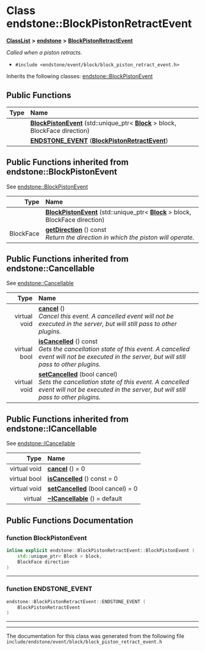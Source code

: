

# Class endstone::BlockPistonRetractEvent



[**ClassList**](annotated.md) **>** [**endstone**](namespaceendstone.md) **>** [**BlockPistonRetractEvent**](classendstone_1_1BlockPistonRetractEvent.md)



_Called when a piston retracts._ 

* `#include <endstone/event/block/block_piston_retract_event.h>`



Inherits the following classes: [endstone::BlockPistonEvent](classendstone_1_1BlockPistonEvent.md)






























































































## Public Functions

| Type | Name |
| ---: | :--- |
|   | [**BlockPistonEvent**](#function-blockpistonevent) (std::unique\_ptr&lt; [**Block**](classendstone_1_1Block.md) &gt; block, BlockFace direction) <br> |
|   | [**ENDSTONE\_EVENT**](#function-endstone_event) ([**BlockPistonRetractEvent**](classendstone_1_1BlockPistonRetractEvent.md)) <br> |


## Public Functions inherited from endstone::BlockPistonEvent

See [endstone::BlockPistonEvent](classendstone_1_1BlockPistonEvent.md)

| Type | Name |
| ---: | :--- |
|   | [**BlockPistonEvent**](classendstone_1_1BlockPistonEvent.md#function-blockpistonevent) (std::unique\_ptr&lt; [**Block**](classendstone_1_1Block.md) &gt; block, BlockFace direction) <br> |
|  BlockFace | [**getDirection**](classendstone_1_1BlockPistonEvent.md#function-getdirection) () const<br>_Return the direction in which the piston will operate._  |


## Public Functions inherited from endstone::Cancellable

See [endstone::Cancellable](classendstone_1_1Cancellable.md)

| Type | Name |
| ---: | :--- |
| virtual void | [**cancel**](classendstone_1_1Cancellable.md#function-cancel) () <br>_Cancel this event. A cancelled event will not be executed in the server, but will still pass to other plugins._  |
| virtual bool | [**isCancelled**](classendstone_1_1Cancellable.md#function-iscancelled) () const<br>_Gets the cancellation state of this event. A cancelled event will not be executed in the server, but will still pass to other plugins._  |
| virtual void | [**setCancelled**](classendstone_1_1Cancellable.md#function-setcancelled) (bool cancel) <br>_Sets the cancellation state of this event. A cancelled event will not be executed in the server, but will still pass to other plugins._  |


## Public Functions inherited from endstone::ICancellable

See [endstone::ICancellable](classendstone_1_1ICancellable.md)

| Type | Name |
| ---: | :--- |
| virtual void | [**cancel**](classendstone_1_1ICancellable.md#function-cancel) () = 0<br> |
| virtual bool | [**isCancelled**](classendstone_1_1ICancellable.md#function-iscancelled) () const = 0<br> |
| virtual void | [**setCancelled**](classendstone_1_1ICancellable.md#function-setcancelled) (bool cancel) = 0<br> |
| virtual  | [**~ICancellable**](classendstone_1_1ICancellable.md#function-icancellable) () = default<br> |










































































































## Public Functions Documentation




### function BlockPistonEvent 

```C++
inline explicit endstone::BlockPistonRetractEvent::BlockPistonEvent (
    std::unique_ptr< Block > block,
    BlockFace direction
) 
```




<hr>



### function ENDSTONE\_EVENT 

```C++
endstone::BlockPistonRetractEvent::ENDSTONE_EVENT (
    BlockPistonRetractEvent
) 
```




<hr>

------------------------------
The documentation for this class was generated from the following file `include/endstone/event/block/block_piston_retract_event.h`

